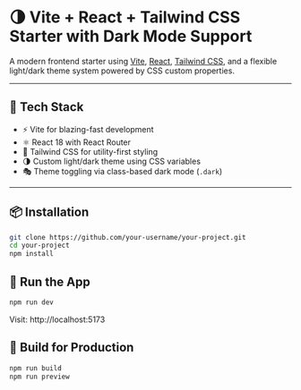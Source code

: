 # 🌗 Vite + React + Tailwind CSS Starter with Dark Mode Support

A modern frontend starter using [Vite](https://vitejs.dev/), [React](https://reactjs.org/), [Tailwind CSS](https://tailwindcss.com/), and a flexible light/dark theme system powered by CSS custom properties.

---

## 🔧 Tech Stack

- ⚡ Vite for blazing-fast development
- ⚛️ React 18 with React Router
- 🎨 Tailwind CSS for utility-first styling
- 🌗 Custom light/dark theme using CSS variables
- 🎭 Theme toggling via class-based dark mode (`.dark`)

---

## 📦 Installation

```bash
git clone https://github.com/your-username/your-project.git
cd your-project
npm install
```

## 🚀 Run the App

```bash
npm run dev
```

Visit: http://localhost:5173

## 🧪 Build for Production

```bash
npm run build
npm run preview
```



